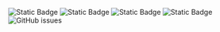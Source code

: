 ![Static Badge](https://img.shields.io/badge/blacklists-60-000000) ![Static Badge](https://img.shields.io/badge/blacklisted-3163868-cc0000) ![Static Badge](https://img.shields.io/badge/whitelisted-2244-00CC00) ![Static Badge](https://img.shields.io/badge/streaming_blacklist-28107-000000) ![GitHub issues](https://img.shields.io/github/issues/fabriziosalmi/blacklists)
